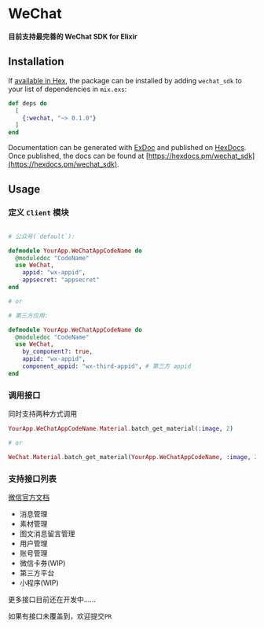 # WeChat

**目前支持最完善的 WeChat SDK for Elixir**

## Installation

If [available in Hex](https://hex.pm/docs/publish), the package can be installed
by adding `wechat_sdk` to your list of dependencies in `mix.exs`:

```elixir
def deps do
  [
    {:wechat, "~> 0.1.0"}
  ]
end
```

Documentation can be generated with [ExDoc](https://github.com/elixir-lang/ex_doc)
and published on [HexDocs](https://hexdocs.pm). Once published, the docs can
be found at [https://hexdocs.pm/wechat_sdk](https://hexdocs.pm/wechat_sdk).

## Usage

### 定义 `Client` 模块

```elixir

# 公众号(`default`):

defmodule YourApp.WeChatAppCodeName do
  @moduledoc "CodeName"
  use WeChat,
    appid: "wx-appid",
    appsecret: "appsecret"
end

# or

# 第三方应用:

defmodule YourApp.WeChatAppCodeName do
  @moduledoc "CodeName"
  use WeChat,
    by_component?: true,
    appid: "wx-appid",
    component_appid: "wx-third-appid", # 第三方 appid
end
```

### 调用接口

同时支持两种方式调用

```elixir
YourApp.WeChatAppCodeName.Material.batch_get_material(:image, 2)

# or

WeChat.Material.batch_get_material(YourApp.WeChatAppCodeName, :image, 2)
```
### 支持接口列表

[微信官方文档](https://developers.weixin.qq.com/doc/offiaccount/Getting_Started/Overview.html)

* 消息管理
* 素材管理
* 图文消息留言管理
* 用户管理
* 账号管理
* 微信卡券(WIP)
* 第三方平台
* 小程序(WIP)

更多接口目前还在开发中……

如果有接口未覆盖到，欢迎提交`PR`
